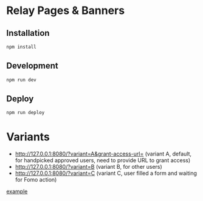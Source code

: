 # Relay Pages & Banners

## Installation

```bash
npm install
```

## Development

```bash
npm run dev
```

## Deploy

```bash
npm run deploy
```


# Variants
* http://127.0.0.1:8080/?variant=A&grant-access-url=<url> (variant A, default, for handpicked approved users, need to provide URL to grant access)
* http://127.0.0.1:8080/?variant=B (variant B, for other users)
* http://127.0.0.1:8080/?variant=C (variant C, user filled a form and waiting for Fomo action)

[example](http://127.0.0.1:8080/?variant=A&grant-access-url=https://volha-chuvak-dev-store.myshopify.com/admin/oauth/authorize?client_id=f9e95888283be514bbbe6e2fd3f68bb2&scope=read_products%2Cread_orders%2Cread_customers%2Cwrite_script_tags%2Cwrite_themes%2Cunauthenticated_read_product_inventory%2Cunauthenticated_read_product_listings%2Cread_all_orders%2Cread_draft_orders%2Cread_inventory%2Cread_marketing_events%2Cread_product_listings%2Cread_reports&redirect_uri=https%3A%2F%2Ffomo.ngrok.io%2Fshopify_integration%2Fauth_callback&state=LMe5QsDhBBoQk5C&grant_options%5B%5D=)